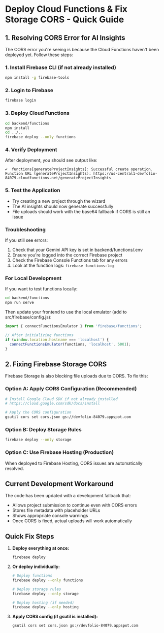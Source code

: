 # Deploy Cloud Functions & Fix Storage CORS - Quick Guide

## 1. Resolving CORS Error for AI Insights

The CORS error you're seeing is because the Cloud Functions haven't been deployed yet. Follow these steps:

### 1. Install Firebase CLI (if not already installed)
```bash
npm install -g firebase-tools
```

### 2. Login to Firebase
```bash
firebase login
```

### 3. Deploy Cloud Functions
```bash
cd backend/functions
npm install
cd ../..
firebase deploy --only functions
```

### 4. Verify Deployment
After deployment, you should see output like:
```
✔  functions[generateProjectInsights]: Successful create operation.
Function URL (generateProjectInsights): https://us-central1-devfolio-84079.cloudfunctions.net/generateProjectInsights
```

### 5. Test the Application
- Try creating a new project through the wizard
- The AI insights should now generate successfully
- File uploads should work with the base64 fallback if CORS is still an issue

### Troubleshooting

If you still see errors:
1. Check that your Gemini API key is set in backend/functions/.env
2. Ensure you're logged into the correct Firebase project
3. Check the Firebase Console Functions tab for any errors
4. Look at the function logs: `firebase functions:log`

### For Local Development
If you want to test functions locally:
```bash
cd backend/functions
npm run serve
```

Then update your frontend to use the local emulator (add to src/firebase/config.js):
```javascript
import { connectFunctionsEmulator } from 'firebase/functions';

// After initializing functions
if (window.location.hostname === 'localhost') {
  connectFunctionsEmulator(functions, 'localhost', 5001);
}
```

## 2. Fixing Firebase Storage CORS

Firebase Storage is also blocking file uploads due to CORS. To fix this:

### Option A: Apply CORS Configuration (Recommended)
```bash
# Install Google Cloud SDK if not already installed
# https://cloud.google.com/sdk/docs/install

# Apply the CORS configuration
gsutil cors set cors.json gs://devfolio-84079.appspot.com
```

### Option B: Deploy Storage Rules
```bash
firebase deploy --only storage
```

### Option C: Use Firebase Hosting (Production)
When deployed to Firebase Hosting, CORS issues are automatically resolved.

## Current Development Workaround

The code has been updated with a development fallback that:
- Allows project submission to continue even with CORS errors
- Stores file metadata with placeholder URLs
- Shows appropriate console warnings
- Once CORS is fixed, actual uploads will work automatically

## Quick Fix Steps

1. **Deploy everything at once:**
   ```bash
   firebase deploy
   ```

2. **Or deploy individually:**
   ```bash
   # Deploy functions
   firebase deploy --only functions
   
   # Deploy storage rules
   firebase deploy --only storage
   
   # Deploy hosting (if needed)
   firebase deploy --only hosting
   ```

3. **Apply CORS config (if gsutil is installed):**
   ```bash
   gsutil cors set cors.json gs://devfolio-84079.appspot.com
   ```
